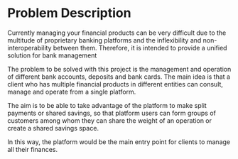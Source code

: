 # Problem Description

Currently managing your financial products can be very difficult due to the multitude of proprietary banking platforms and the inflexibility and non-interoperability between them. Therefore, it is intended to provide a unified solution for bank management

The problem to be solved with this project is the management and operation of different bank accounts, deposits and bank cards. The main idea is that a client who has multiple financial products in different entities can consult, manage and operate from a single platform.

The aim is to be able to take advantage of the platform to make split payments or shared savings, so that platform users can form groups of customers among whom they can share the weight of an operation or create a shared savings space.

In this way, the platform would be the main entry point for clients to manage all their finances.